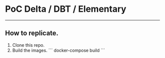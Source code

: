 # PoC Delta / DBT / Elementary

--- 
## How to replicate.

1. Clone this repo.
2. Build the images.
´´´
docker-compose build
´´´
